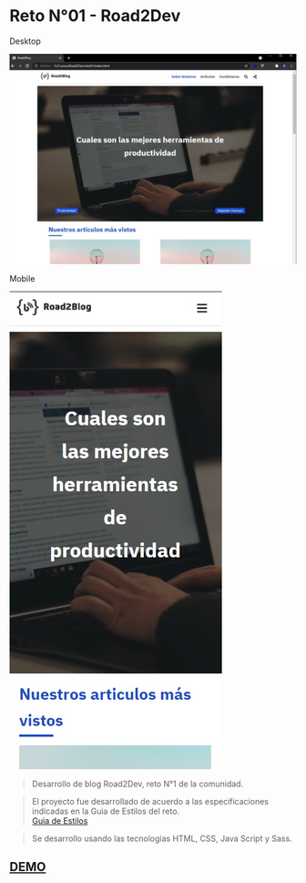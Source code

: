 # Reto N°01 - Road2Dev

Desktop
>
![Desktop](https://raw.githubusercontent.com/juliolh0686/road2blog/main/img01.jpg)
>
Mobile
>
![Mobile](https://raw.githubusercontent.com/juliolh0686/road2blog/main/img02.jpg)

> Desarrollo de blog Road2Dev, reto N°1 de la comunidad.

> El proyecto fue desarrollado de acuerdo a las especificaciones indicadas en la Guia de Estilos del reto.
\
[Guia de Estilos](https://github.com/AlejandroGuemar/reto_1)

> Se desarrollo usando las tecnologias HTML, CSS, Java Script y Sass.

## [DEMO](https://www.julioloarte.com/proyectos/road2blog/)
